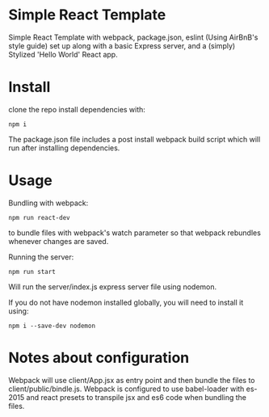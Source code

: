 # Simple React Template
Simple React Template with webpack, package.json, eslint (Using AirBnB's style guide) set up along with a basic Express server, and a (simply) Stylized 'Hello World' React app.

# Install
clone the repo
install dependencies with:
```
npm i
```
The package.json file includes a post install webpack build script which will run after installing dependencies.

# Usage
Bundling with webpack:
```
npm run react-dev
```
to bundle files with webpack's watch parameter so that webpack rebundles whenever changes are saved.

Running the server:
```
npm run start
```
Will run the server/index.js express server file using nodemon. 

If you do not have nodemon installed globally, you will need to install it using: 
```
npm i --save-dev nodemon
```

# Notes about configuration
Webpack will use client/App.jsx as entry point and then bundle the files to client/public/bindle.js. Webpack is configured to use babel-loader with es-2015 and react presets to transpile jsx and es6 code when bundling the files.
